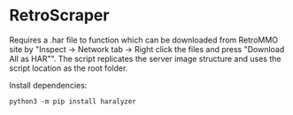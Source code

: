 # RetroScraper

Requires a .har file to function which can be downloaded from RetroMMO site by "Inspect -> Network tab -> Right click the files and press "Download All as HAR"". The script replicates the server image structure and uses the script location as the root folder.

Install dependencies:
```
python3 -m pip install haralyzer
```